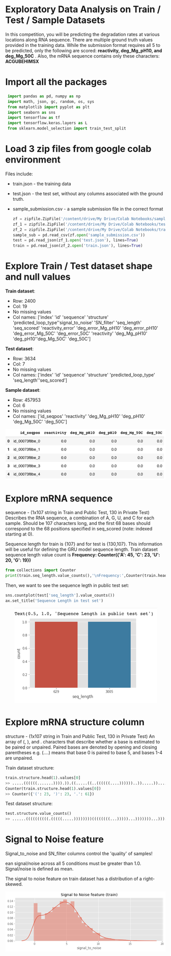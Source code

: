 # Exploratory Data Analysis on Train / Test / Sample Datasets

In this competition, you will be predicting the degradation rates at various locations along RNA sequence.
There are multiple ground truth values provided in the training data. While the submission format requires all 5 to be predicted, only the following are scored: **reactivity, deg_Mg_pH10, and deg_Mg_50C**
. Also, the mRNA sequence contains only these characters: **ACGUBEHIMSX**
# Import all the packages
   ```python
    import pandas as pd, numpy as np
    import math, json, gc, random, os, sys
    from matplotlib import pyplot as plt
    import seaborn as sns
    import tensorflow as tf
    import tensorflow.keras.layers as L
    from sklearn.model_selection import train_test_split
   ```
# Load 3 zip files from google colab environment
Files include:
* train.json - the training data
* test.json - the test set, without any columns associated with the ground truth.
* sample_submission.csv - a sample submission file in the correct format

   ```python
   zf = zipfile.ZipFile('/content/drive/My Drive/Colab Notebooks/sample_submission.csv.zip') 
   zf_1 = zipfile.ZipFile('/content/drive/My Drive/Colab Notebooks/test.json.zip') 
   zf_2 = zipfile.ZipFile('/content/drive/My Drive/Colab Notebooks/train.json.zip') 
   sample_sub = pd.read_csv(zf.open('sample_submission.csv'))
   test = pd.read_json(zf_1.open('test.json'), lines=True)
   train = pd.read_json(zf_2.open('train.json'), lines=True)
   ```
# Explore Train / Test dataset shape and null values

**Train dataset**:
* Row: 2400
* Col: 19
* No missing values
* Col names: ['index' 'id' 'sequence' 'structure' 'predicted_loop_type''signal_to_noise' 'SN_filter' 'seq_length' 'seq_scored' 'reactivity_error' 'deg_error_Mg_pH10' 'deg_error_pH10'
 'deg_error_Mg_50C' 'deg_error_50C' 'reactivity' 'deg_Mg_pH10' 'deg_pH10''deg_Mg_50C' 'deg_50C']
 
**Test dataset**:
* Row: 3634
* Col: 7
* No missing values
* Col names: ['index' 'id' 'sequence' 'structure' 'predicted_loop_type' 'seq_length''seq_scored']

**Sample dataset**:
* Row: 457953
* Col: 6
* No missing values
* Col names: ['id_seqpos' 'reactivity' 'deg_Mg_pH10' 'deg_pH10' 'deg_Mg_50C' 'deg_50C']
<p align="center">
  <img src="https://github.com/NaeRong/OpenVaccine-mRNA-Degradation-Predictor/blob/master/Pictures/Sample.png">
</p>

# Explore mRNA sequence
sequence - (1x107 string in Train and Public Test, 130 in Private Test) Describes the RNA sequence, a combination of A, G, U, and C for each sample. Should be 107 characters long, and the first 68 bases should correspond to the 68 positions specified in seq_scored (note: indexed starting at 0).

Sequence length for train is {107} and for test is {130,107}. This information will be useful for defining the GRU model sequence length.
Train dataset sequence length value count is **Frequency: Counter({'A': 45, 'C': 23, 'U': 20, 'G': 19})**
```python
from collections import Counter
print(train.seq_length.value_counts(),'\nFrequency:',Counter(train.head(1).sequence.values[0]))
```
Then, we want to see the sequence legth in public test set:
```python 
sns.countplot(test['seq_length'].value_counts())
ax.set_title('Sequence Length in test set')
```
<p align="center">
  <img src="https://github.com/NaeRong/OpenVaccine-mRNA-Degradation-Predictor/blob/master/Pictures/Seq_len_test.png">
</p>

# Explore mRNA structure column
structure - (1x107 string in Train and Public Test, 130 in Private Test) An array of (, ), and . characters that describe whether a base is estimated to be paired or unpaired. Paired bases are denoted by opening and closing parentheses e.g. (....) means that base 0 is paired to base 5, and bases 1-4 are unpaired.

Train dataset structure:
```python
train.structure.head(1).values[0]
>> .....((((((.......)))).)).((.....((..((((((....))))))..)).....))....(((((((....))))))).....................
Counter(train.structure.head(1).values[0])
>> Counter({'(': 23, ')': 23, '.': 61})
```
Test dataset structure:
```python
test.structure.value_counts()
>> ......((((((((((.(((((.....))))))))((((((((...)))))...)))))))...))).(((((((....))))))).....................
```
# Signal to Noise feature
Signal_to_noise and SN_filter columns control the 'quality' of samples! 

ean signal/noise across all 5 conditions must be greater than 1.0. Signal/noise is defined as mean.

The signal to noise feature on train dataset has a distribution of a right-skewed. 
<p align="center">
  <img src="https://github.com/NaeRong/OpenVaccine-mRNA-Degradation-Predictor/blob/master/Pictures/Signal_Noise.png">
</p>








